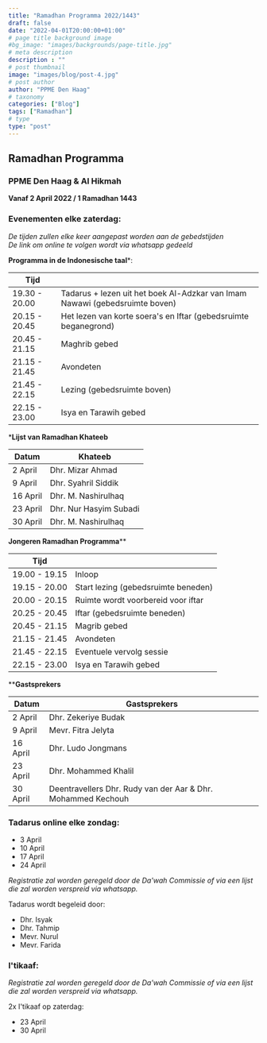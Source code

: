 ```yaml
---
title: "Ramadhan Programma 2022/1443"
draft: false
date: "2022-04-01T20:00:00+01:00"
# page title background image
#bg_image: "images/backgrounds/page-title.jpg"
# meta description
description : ""
# post thumbnail
image: "images/blog/post-4.jpg"
# post author
author: "PPME Den Haag"
# taxonomy
categories: ["Blog"]
tags: ["Ramadhan"]
# type
type: "post"
---
```


## Ramadhan Programma 
### PPME Den Haag & Al Hikmah
**Vanaf 2 April 2022 / 1 Ramadhan 1443**




### Evenementen elke zaterdag:
*De tijden zullen elke keer aangepast worden aan de gebedstijden* </br>
*De link om online te volgen wordt via whatsapp gedeeld*

**Programma in de Indonesische taal***:

| Tijd |  |
|-------|-------|
| 19.30 - 20.00 | Tadarus + lezen uit het boek Al-Adzkar van Imam Nawawi (gebedsruimte boven) |
| 20.15 - 20.45 | Het lezen van korte soera's en Iftar (gebedsruimte beganegrond) |
| 20.45 - 21.15 | Maghrib gebed |
| 21.15 - 21.45 | Avondeten |
| 21.45 - 22.15 | Lezing (gebedsruimte boven) |
| 22.15 - 23.00 | Isya en Tarawih gebed |

***Lijst van Ramadhan Khateeb**

| Datum  | Khateeb |
|------|---------|
| 2 April | Dhr. Mizar Ahmad |
| 9 April | Dhr. Syahril Siddik |
| 16 April| Dhr. M. Nashirulhaq |
| 23 April| Dhr. Nur Hasyim Subadi |
| 30 April| Dhr. M. Nashirulhaq |

**Jongeren Ramadhan Programma****

| Tijd |  |
|------|--|
| 19.00 - 19.15 | Inloop |
| 19.15 - 20.00 | Start lezing (gebedsruimte beneden) |
| 20.00 - 20.15 | Ruimte wordt voorbereid voor iftar |
| 20.25 - 20.45 | Iftar (gebedsruimte beneden) |
| 20.45 - 21.15 | Magrib gebed|
| 21.15 - 21.45 | Avondeten |
| 21.45 - 22.15 | Eventuele vervolg sessie |
| 22.15 - 23.00 | Isya en Tarawih gebed|

****Gastsprekers**

| Datum |      Gastsprekers    |
|-------|------|
| 2 April | Dhr. Zekeriye Budak |
| 9 April | Mevr. Fitra Jelyta |
| 16 April | Dhr. Ludo Jongmans |
| 23 April | Dhr. Mohammed Khalil |
| 30 April | Deentravellers Dhr. Rudy van der Aar & Dhr. Mohammed Kechouh |

### Tadarus online elke zondag:

* 3 April
* 10 April
* 17 April
* 24 April

*Registratie zal worden geregeld door de Da'wah Commissie of via een lijst die zal worden verspreid via whatsapp.*

Tadarus wordt begeleid door:
* Dhr. Isyak 
* Dhr. Tahmip 
* Mevr. Nurul 
* Mevr. Farida 


### I'tikaaf:

*Registratie zal worden geregeld door de Da'wah Commissie of via een lijst die zal worden verspreid via whatsapp.*

2x I'tikaaf op zaterdag:
* 23 April 
* 30 April 


